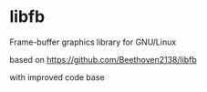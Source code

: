 # libfb
Frame-buffer graphics library for GNU/Linux

based on https://github.com/Beethoven2138/libfb

with improved code base
